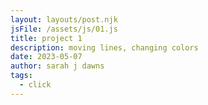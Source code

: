 ```yaml
---
layout: layouts/post.njk
jsFile: /assets/js/01.js
title: project 1
description: moving lines, changing colors
date: 2023-05-07
author: sarah j dawns
tags:
  - click
---
```

